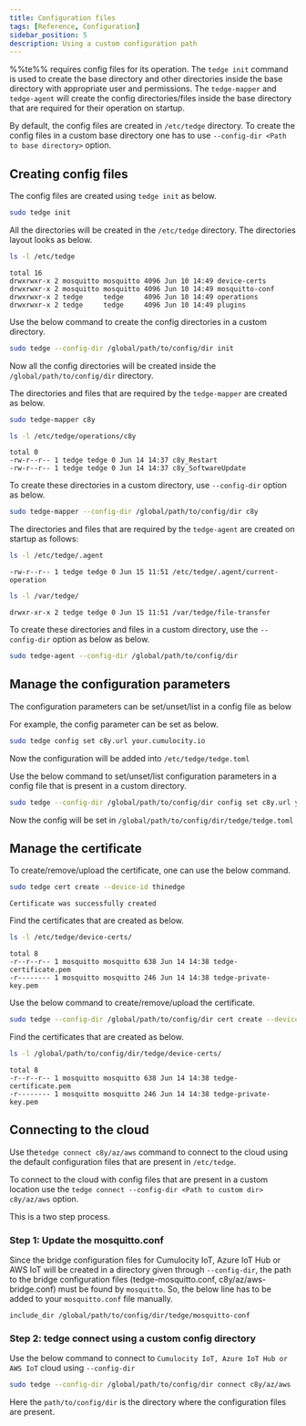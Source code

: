 ```yaml
---
title: Configuration files
tags: [Reference, Configuration]
sidebar_position: 5
description: Using a custom configuration path
---
```


%%te%% requires config files for its operation. The `tedge init` command is used to create
the base directory and other directories inside the base directory with appropriate user and permissions.
The `tedge-mapper` and `tedge-agent` will create the config
directories/files inside the base directory that are required for their operation on startup.

By default, the config files are created in `/etc/tedge` directory. To create the config files in
a custom base directory one has to use `--config-dir <Path to base directory>` option.

## Creating config files

The config files are created using `tedge init` as below.

```sh
sudo tedge init
```

All the directories will be created in the `/etc/tedge` directory. The directories layout looks as below.

```sh
ls -l /etc/tedge
```

```text title="Output"
total 16
drwxrwxr-x 2 mosquitto mosquitto 4096 Jun 10 14:49 device-certs
drwxrwxr-x 2 mosquitto mosquitto 4096 Jun 10 14:49 mosquitto-conf
drwxrwxr-x 2 tedge     tedge     4096 Jun 10 14:49 operations
drwxrwxr-x 2 tedge     tedge     4096 Jun 10 14:49 plugins
```

Use the below command to create the config directories in a custom directory.

```sh
sudo tedge --config-dir /global/path/to/config/dir init
```

Now all the config directories will be created inside the `/global/path/to/config/dir` directory.

The directories and files that are required by the `tedge-mapper` are created as below.

```sh
sudo tedge-mapper c8y
```

```sh
ls -l /etc/tedge/operations/c8y
```

```text title="Output"
total 0
-rw-r--r-- 1 tedge tedge 0 Jun 14 14:37 c8y_Restart
-rw-r--r-- 1 tedge tedge 0 Jun 14 14:37 c8y_SoftwareUpdate
```

To create these directories in a custom directory, use `--config-dir` option as below.

```sh
sudo tedge-mapper --config-dir /global/path/to/config/dir c8y
```

The directories and files that are required by the `tedge-agent` are created on startup as follows:

```sh
ls -l /etc/tedge/.agent
```

```text title="Output"
-rw-r--r-- 1 tedge tedge 0 Jun 15 11:51 /etc/tedge/.agent/current-operation
```

```sh
ls -l /var/tedge/
```

```text title="Output"
drwxr-xr-x 2 tedge tedge 0 Jun 15 11:51 /var/tedge/file-transfer
```

To create these directories and files in a custom directory, use the `--config-dir` option as below as below.

```sh
sudo tedge-agent --config-dir /global/path/to/config/dir
```

## Manage the configuration parameters

The configuration parameters can be set/unset/list in a config file as below

For example, the config parameter can be set as below.

```sh
sudo tedge config set c8y.url your.cumulocity.io
```

Now the configuration will be added into `/etc/tedge/tedge.toml`

Use the below command to set/unset/list configuration parameters in a config file that is present
in a custom directory.

```sh
sudo tedge --config-dir /global/path/to/config/dir config set c8y.url your.cumulocity.io
```

Now the config will be set in `/global/path/to/config/dir/tedge/tedge.toml`

## Manage the certificate

To create/remove/upload the certificate, one can use the below command.

```sh
sudo tedge cert create --device-id thinedge
```

```text title="Output"
Certificate was successfully created
```

Find the certificates that are created as below.

```sh
ls -l /etc/tedge/device-certs/
```

```text title="Output"
total 8
-r--r--r-- 1 mosquitto mosquitto 638 Jun 14 14:38 tedge-certificate.pem
-r-------- 1 mosquitto mosquitto 246 Jun 14 14:38 tedge-private-key.pem
```

Use the below command to create/remove/upload the certificate.

```sh
sudo tedge --config-dir /global/path/to/config/dir cert create --device-id thinedge
```

Find the certificates that are created as below.

```sh
ls -l /global/path/to/config/dir/tedge/device-certs/
```

```text title="Output"
total 8
-r--r--r-- 1 mosquitto mosquitto 638 Jun 14 14:38 tedge-certificate.pem
-r-------- 1 mosquitto mosquitto 246 Jun 14 14:38 tedge-private-key.pem
```

## Connecting to the cloud

Use the`tedge connect c8y/az/aws` command to connect to the cloud using the default configuration files
that are present in `/etc/tedge`.

To connect to the cloud with config files that are present in a custom location use
the `tedge connect --config-dir <Path to custom dir> c8y/az/aws` option.

This is a two step process.

### Step 1: Update the mosquitto.conf

Since the bridge configuration files for Cumulocity IoT, Azure IoT Hub or AWS IoT will be created in a directory given through `--config-dir`,
the path to the bridge configuration files (tedge-mosquitto.conf, c8y/az/aws-bridge.conf) must be found by `mosquitto`.
So, the below line has to be added to your `mosquitto.conf` file manually.

```text title="file: /etc/mosquitto/mosquitto.conf"
include_dir /global/path/to/config/dir/tedge/mosquitto-conf
```

### Step 2: tedge connect using a custom config directory

Use the below command to connect to `Cumulocity IoT, Azure IoT Hub or AWS IoT` cloud using `--config-dir`

```sh
sudo tedge --config-dir /global/path/to/config/dir connect c8y/az/aws
```

Here the `path/to/config/dir` is the directory where the configuration files are present.
